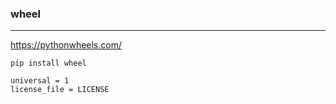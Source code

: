 ### wheel
---
https://pythonwheels.com/

```
pip install wheel
```

```
universal = 1
license_file = LICENSE
```

```
```

